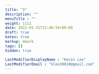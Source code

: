 ```yaml
---
title: "3"
description: ""
menuTitle : ""
weight: 1111
date: 2022-01-31T21:40:54+09:00
draft: true
katex: true
markup: mmark
tags: []
hidden: true

LastModifierDisplayName : "Kevin Lee"
LastModifierEmail : "klee30810@gmail.com"
---
```



